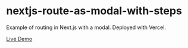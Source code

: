 # nextjs-route-as-modal-with-steps

Example of routing in Next.js with a modal. Deployed with Vercel.

[Live Demo](https://nextjs-route-as-modal-with-steps.vercel.app)
